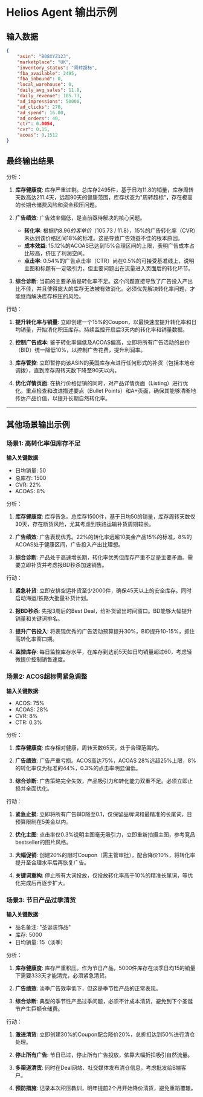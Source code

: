 # Helios Agent 输出示例

## 输入数据
```json
{
    "asin": "B08XYZ123",
    "marketplace": "UK",
    "inventory_status": "周转超标",
    "fba_available": 2495,
    "fba_inbound": 0,
    "local_warehouse": 0,
    "daily_avg_sales": 11.8,
    "daily_revenue": 105.73,
    "ad_impressions": 50000,
    "ad_clicks": 270,
    "ad_spend": 16.00,
    "ad_orders": 40,
    "ctr": 0.0054,
    "cvr": 0.15,
    "acoas": 0.1512
}
```

## 最终输出结果

分析：
1. **库存健康度**: 库存严重过剩。总库存2495件，基于日均11.8的销量，库存周转天数高达211.4天，远超90天的健康范围，库存状态为"周转超标"，存在极高的长期仓储费风险和资金积压问题。

2. **广告绩效**: 广告效率偏低，是当前亟待解决的核心问题。
   - **转化率**: 根据约$8.96的客单价（$105.73 / 11.8），15%的广告转化率（CVR）未达到该价格区间18%的标准。这是导致广告效益不佳的根本原因。
   - **成本效益**: 15.12%的ACOAS已达到15%合理区间的上限，表明广告成本占比较高，挤压了利润空间。
   - **点击率**: 0.54%的广告点击率（CTR）尚在0.5%的可接受基准线上，说明主图和标题有一定吸引力，但主要问题出在流量进入页面后的转化环节。

3. **综合诊断**: 当前的主要矛盾是转化率不足。这个问题直接导致了广告投入产出比不佳，并且使得庞大的库存无法被有效消化。必须优先解决转化率问题，才能继而解决库存积压的风险。

行动：
1. **提升转化率与销量**: 立即创建一个15%的Coupon，以最快速度提升转化率和日均销量，开始消化积压库存。持续监控开启后3天内的转化率和销量数据。

2. **控制广告成本**: 鉴于转化率偏低及ACOAS偏高，立即将所有广告活动的出价（BID）统一降低10%，以控制广告花费，提升利润率。

3. **库存管控**: 立即暂停向该ASIN的英国库存点进行任何形式的补货（包括本地仓调拨），直到库存周转天数下降至90天以内。

4. **优化详情页面**: 在执行价格促销的同时，对产品详情页面（Listing）进行优化。重点检查和改进描述要点（Bullet Points）和A+页面，确保其能够清晰地传达产品价值，以提升长期自然转化率。

---

## 其他场景输出示例

### 场景1: 高转化率但库存不足
**输入关键数据**: 
- 日均销量: 50
- 总库存: 1500
- CVR: 22%
- ACOAS: 8%

分析：
1. **库存健康度**: 库存告急。总库存1500件，基于日均50的销量，库存周转天数仅30天，存在断货风险，尤其考虑到铁路运输补货周期较长。

2. **广告绩效**: 广告表现优秀。22%的转化率远超10美金产品15%的标准，8%的ACOAS处于健康区间，广告投入产出比理想。

3. **综合诊断**: 产品处于高速增长期，转化率优秀但库存严重不足是主要矛盾。需要立即补货并考虑报BD秒杀加速销售。

行动：
1. **紧急补货**: 立即安排空运补货至少2000件，确保45天以上的安全库存。同时启动海运/铁路大批量补货计划。

2. **报BD秒杀**: 先报3周后的Best Deal，给补货留出时间窗口。BD能够大幅提升销量和关键词排名。

3. **提升广告投入**: 将表现优秀的广告活动预算提升30%，BID提升10-15%，抓住高转化率窗口期。

4. **监控库存**: 每日监控库存水平，在库存到达前5天如日均销量超过60，考虑轻微提价控制销售速度。

### 场景2: ACOS超标需紧急调整
**输入关键数据**:
- ACOS: 75%
- ACOAS: 28%
- CVR: 8%
- CTR: 0.3%

分析：
1. **库存健康度**: 库存相对健康，周转天数65天，处于合理范围内。

2. **广告绩效**: 广告严重亏损。ACOS高达75%，ACOAS 28%远超25%上限，8%的转化率仅为标准的44%，0.3%的点击率明显偏低。

3. **综合诊断**: 广告策略完全失效，产品吸引力和转化能力双重不足。必须立即止损并全面优化。

行动：
1. **紧急止损**: 立即将所有广告BID降至0.1，仅保留品牌词和最精准的长尾词，日预算限制在5美金以内。

2. **优化主图**: 点击率仅0.3%说明主图毫无吸引力，立即重新拍摄主图，参考竞品bestseller的图片风格。

3. **大幅促销**: 创建20%的限时Coupon（需主管审批），配合降价10%，将转化率提升至合理水平后再恢复广告。

4. **关键词重构**: 停止所有大词投放，仅投放转化率高于10%的精准长尾词，等优化完成后再逐步扩大。

### 场景3: 节日产品过季清货
**输入关键数据**:
- 品名备注: "圣诞装饰品"
- 库存: 5000
- 日均销量: 15（淡季）

分析：
1. **库存健康度**: 库存严重积压。作为节日产品，5000件库存在淡季日均15的销量下需要333天才能清完，必须紧急清货。

2. **广告绩效**: 淡季广告效率低下，但这是季节性产品的正常表现。

3. **综合诊断**: 典型的季节性产品过季问题，必须不计成本清货，避免到下个圣诞节产生巨额仓储费。

行动：
1. **激进清货**: 立即创建30%的Coupon配合降价20%，总折扣达到50%进行清仓处理。

2. **停止所有广告**: 节日已过，停止所有广告投放，依靠大幅折扣吸引自然流量。

3. **多渠道清货**: 同时在Deal网站、社交媒体发布清仓信息，考虑批发给B端客户。

4. **预防措施**: 记录本次积压教训，明年提前2个月开始降价清货，避免重蹈覆辙。